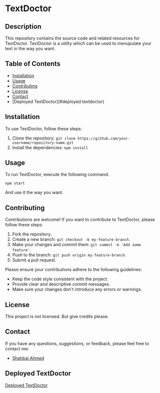 # TextDoctor

## Description

This repository contains the source code and related resources for TextDoctor. TextDoctor is a utility which can be used to menupulate your text in the way you want.

## Table of Contents

- [Installation](#installation)
- [Usage](#usage)
- [Contributing](#contributing)
- [License](#license)
- [Contact](#contact)
- [Deployed TextDoctor](#deployed textdoctor)

## Installation

To use TextDoctor, follow these steps:

1. Clone the repository: `git clone https://github.com/your-username/repository-name.git`
2. Install the dependencies: `npm install`

## Usage

To run TextDoctor, execute the following command:

```
npm start
```

And use it the way you want.

## Contributing

Contributions are welcome! If you want to contribute to TextDoctor, please follow these steps:

1. Fork the repository.
2. Create a new branch: `git checkout -b my-feature-branch`.
3. Make your changes and commit them: `git commit -m 'Add some feature'`.
4. Push to the branch: `git push origin my-feature-branch`.
5. Submit a pull request.

Please ensure your contributions adhere to the following guidelines:
- Keep the code style consistent with the project.
- Provide clear and descriptive commit messages.
- Make sure your changes don't introduce any errors or warnings.

## License

This project is not licensed. But give credits please.

## Contact

If you have any questions, suggestions, or feedback, please feel free to contact me:

- [Shahbaj Ahmed](mailto:your-shahbajahmed7866u@gmail.com)

## Deployed TextDoctor
[Deployed TextDoctor](https://textdoctorbyshahbajahmed.netlify.app/)


